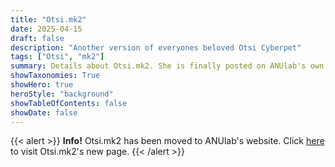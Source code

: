 ```yaml
---
title: "Otsi.mk2"
date: 2025-04-15
draft: false
description: "Another version of everyones beloved Otsi Cyberpet"
tags: ["Otsi", "mk2"]
summary: Details about Otsi.mk2. She is finally posted on ANUlab's own website.
showTaxonomies: True
showHero: true
heroStyle: "background"
showTableOfContents: false
showDate: false
---
```


{{< alert >}}
**Info!** Otsi.mk2 has been moved to ANUlab's website. Click [here](https://anulab.glinek.tech/projects/otsi.mk2/otsi-info/) to visit Otsi.mk2's new page.
{{< /alert >}}

